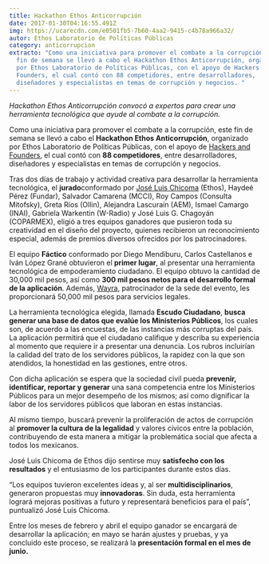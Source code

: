 ```yaml
---
title: Hackathon Ethos Anticorrupción
date: 2017-01-30T04:16:55.491Z
img: https://ucarecdn.com/e0501fb5-7b60-4aa2-9415-c4b78a966a32/
autor: Ethos Laboratorio de Políticas Públicas
category: anticorrupcion
extracto: "Como una iniciativa para promover el combate a la corrupción, este
  fin de semana se llevó a cabo el Hackathon Ethos Anticorrupción, organizado
  por Ethos Laboratorio de Políticas Públicas, con el apoyo de Hackers and
  Founders, el cual contó con 88 competidores, entre desarrolladores,
  diseñadores y especialistas en temas de corrupción y negocios. "
---
```

*Hackathon Ethos Anticorrupción convocó a expertos para crear una herramienta tecnológica que ayude al combate a la corrupción.*

Como una iniciativa para promover el combate a la corrupción, este fin de semana se llevó a cabo el **Hackathon Ethos Anticorrupción**, organizado por Ethos Laboratorio de Políticas Públicas, con el apoyo de [Hackers and Founders](https://www.hf.cx/), el cual contó con **88 competidores**, entre desarrolladores, diseñadores y especialistas en temas de corrupción y negocios.  

Tras dos días de trabajo y actividad creativa para desarrollar la herramienta tecnológica, el **jurado**conformado por [José Luis Chicoma](https://twitter.com/joseluischicoma) (Ethos), Haydeé Pérez (Fundar), Salvador Camarena (MCCI), Roy Campos (Consulta Mitofsky), Greta Ríos (Ollin), Alejandra Lascuraín (AEM), Ismael Camargo (INAI), Gabriela Warkentin (W-Radio) y José Luis G. Chagoyán (COPARMEX), eligió a tres equipos ganadores que pusieron toda su creatividad en el diseño del proyecto, quienes recibieron un reconocimiento especial, además de premios diversos ofrecidos por los patrocinadores. 

El equipo **Fáctico** conformado por Diego Mendiburu, Carlos Castellanos e Iván López Grané obtuvieron el **primer lugar**, al presentar una herramienta tecnológica de empoderamiento ciudadano. El equipo obtuvo la cantidad de 30,000 mil pesos, así como **300 mil pesos netos para el desarrollo formal de la aplicación**. Además, [Wayra](http://wayra.co/sp/mx), patrocinador de la sede del evento, les proporcionará 50,000 mil pesos para servicios legales.

La herramienta tecnológica elegida, llamada **Escudo Ciudadano**, **busca generar una base de datos que evalúe los Ministerios Públicos**, los cuales son, de acuerdo a las encuestas, de las instancias más corruptas del país. La aplicación permitirá que el ciudadano califique y describa su experiencia al momento que requiere ir a presentar una denuncia. Los rubros incluirían la calidad del trato de los servidores públicos, la rapidez con la que son atendidos, la honestidad en las gestiones, entre otros. 

Con dicha aplicación se espera que la sociedad civil pueda **prevenir, identificar, reportar y generar** una sana competencia entre los Ministerios Públicos para un mejor desempeño de los mismos; así como dignificar la labor de los servidores públicos que laboran en estas instancias. 

Al mismo tiempo, buscará prevenir la proliferación de actos de corrupción al **promover la cultura de la legalidad** y valores cívicos entre la población, contribuyendo de esta manera a mitigar la problemática social que afecta a todos los mexicanos. 

José Luis Chicoma de Ethos dijo sentirse muy **satisfecho con los resultados** y el entusiasmo de los participantes durante estos días. 

“Los equipos tuvieron excelentes ideas y, al ser **multidisciplinarios**, generaron propuestas muy **innovadoras**. Sin duda, esta herramienta logrará mejoras positivas a futuro y representará beneficios para el país”, puntualizó José Luis Chicoma. 

Entre los meses de febrero y abril el equipo ganador se encargará de desarrollar la aplicación; en mayo se harán ajustes y pruebas, y ya concluido este proceso, se realizará la **presentación formal en el mes de junio.**